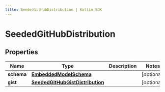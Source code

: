 ```yaml
---
title: SeededGitHubDistribution | Kotlin SDK
---
```




# SeededGitHubDistribution

## Properties
Name | Type | Description | Notes
------------ | ------------- | ------------- | -------------
**schema** | [**EmbeddedModelSchema**](EmbeddedModelSchema) |  |  [optional]
**gist** | [**SeededGitHubGistDistribution**](SeededGitHubGistDistribution) |  |  [optional]




